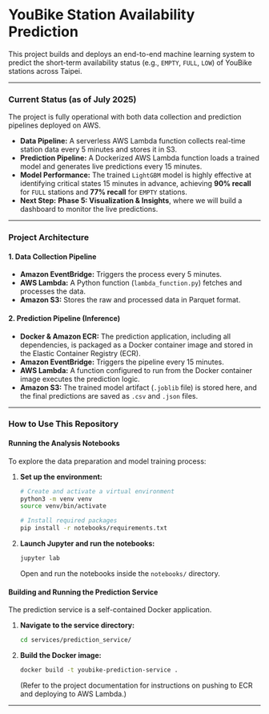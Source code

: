 # YouBike Station Availability Prediction

This project builds and deploys an end-to-end machine learning system to predict the short-term availability status (e.g., `EMPTY`, `FULL`, `LOW`) of YouBike stations across Taipei.

---

### Current Status (as of July 2025)

The project is fully operational with both data collection and prediction pipelines deployed on AWS.

* **Data Pipeline:** A serverless AWS Lambda function collects real-time station data every 5 minutes and stores it in S3.
* **Prediction Pipeline:** A Dockerized AWS Lambda function loads a trained model and generates live predictions every 15 minutes.
* **Model Performance:** The trained `LightGBM` model is highly effective at identifying critical states 15 minutes in advance, achieving **90% recall** for `FULL` stations and **77% recall** for `EMPTY` stations.
* **Next Step:** **Phase 5: Visualization & Insights**, where we will build a dashboard to monitor the live predictions.

---

### Project Architecture

#### 1. Data Collection Pipeline
* **Amazon EventBridge:** Triggers the process every 5 minutes.
* **AWS Lambda:** A Python function (`lambda_function.py`) fetches and processes the data.
* **Amazon S3:** Stores the raw and processed data in Parquet format.

#### 2. Prediction Pipeline (Inference)
* **Docker & Amazon ECR:** The prediction application, including all dependencies, is packaged as a Docker container image and stored in the Elastic Container Registry (ECR).
* **Amazon EventBridge:** Triggers the pipeline every 15 minutes.
* **AWS Lambda:** A function configured to run from the Docker container image executes the prediction logic.
* **Amazon S3:** The trained model artifact (`.joblib` file) is stored here, and the final predictions are saved as `.csv` and `.json` files.

---

### How to Use This Repository

#### Running the Analysis Notebooks
To explore the data preparation and model training process:

1.  **Set up the environment:**
    ```bash
    # Create and activate a virtual environment
    python3 -m venv venv
    source venv/bin/activate

    # Install required packages
    pip install -r notebooks/requirements.txt
    ```

2.  **Launch Jupyter and run the notebooks:**
    ```bash
    jupyter lab
    ```
    Open and run the notebooks inside the `notebooks/` directory.

#### Building and Running the Prediction Service
The prediction service is a self-contained Docker application.

1.  **Navigate to the service directory:**
    ```bash
    cd services/prediction_service/
    ```

2.  **Build the Docker image:**
    ```bash
    docker build -t youbike-prediction-service .
    ```
    (Refer to the project documentation for instructions on pushing to ECR and deploying to AWS Lambda.)

---